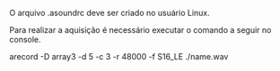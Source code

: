 O arquivo .asoundrc deve ser criado no usuário Linux.

Para realizar a aquisição é necessário executar o comando a seguir no console.

arecord -D array3 -d 5 -c 3 -r 48000 -f S16_LE ./name.wav
